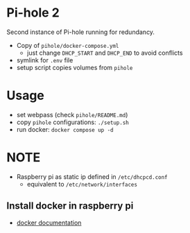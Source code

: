 # Pi-hole 2
Second instance of Pi-hole running for redundancy.
- Copy of `pihole/docker-compose.yml`
    - just change `DHCP_START` and `DHCP_END` to avoid conflicts
- symlink for `.env` file
- setup script copies volumes from `pihole`

# Usage
- set webpass (check `pihole/README.md`)
- copy `pihole` configurations: `./setup.sh`
- run docker: `docker compose up -d`


# NOTE
- Raspberry pi as static ip defined in `/etc/dhcpcd.conf`
    - equivalent to `/etc/network/interfaces`


## Install docker in raspberry pi
- [docker
  documentation](https://docs.docker.com/engine/install/raspberry-pi-os/)
